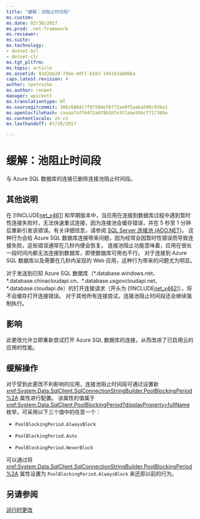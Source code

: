 ```yaml
---
title: "缓解：池阻止时间段"
ms.custom: 
ms.date: 03/30/2017
ms.prod: .net-framework
ms.reviewer: 
ms.suite: 
ms.technology:
- dotnet-bcl
- dotnet-clr
ms.tgt_pltfrm: 
ms.topic: article
ms.assetid: 92d2de20-79be-4df1-b182-144143a8866a
caps.latest.revision: 4
author: rpetrusha
ms.author: ronpet
manager: wpickett
ms.translationtype: HT
ms.sourcegitcommit: 306c608dc7f97594ef6f72ae0f5aaba596c936e1
ms.openlocfilehash: caaaafaff44f2a679b16fe3f1aae59bcf717388e
ms.contentlocale: zh-cn
ms.lasthandoff: 07/28/2017

---
```

# <a name="mitigation-pool-blocking-period"></a>缓解：池阻止时间段
与 Azure SQL 数据库的连接已删除连接池阻止时间段。  
  
## <a name="additional-description"></a>其他说明  
 在 [!INCLUDE[net_v461](../../../includes/net-v461-md.md)] 和早期版本中，当应用在连接到数据库过程中遇到暂时性连接失败时，无法快速重试连接，因为连接池会缓存错误，并在 5 秒至 1 分钟后重新引发该错误。有关详细信息，请参阅 [SQL Server 连接池 (ADO.NET)](../../../docs/framework/data/adonet/sql-server-connection-pooling.md)。 这种行为会给 Azure SQL 数据库连接带来问题，因为经常会因暂时性错误而导致连接失败，这些错误通常在几秒内便会恢复。 连接池阻止功能意味着，应用在很长一段时间内都无法连接到数据库，即使数据库可用也不行。 对于连接到 Azure SQL 数据库以及需要在几秒内呈现的 Web 应用，这种行为带来的问题尤为明显。  
  
 对于发送到已知 Azure SQL 数据库（*.database.windows.net、\*.database.chinacloudapi.cn、\*.database.usgovcloudapi.net、\*.database.cloudapi.de）的打开连接请求（开头为 [!INCLUDE[net_v462](../../../includes/net-v462-md.md)]），将不会缓存打开连接错误。 对于其他所有连接尝试，连接池阻止时间段还会继续强制执行。  
  
## <a name="impact"></a>影响  
 此更改允许立即重新尝试打开 Azure SQL 数据库的连接，从而改进了已启用云的应用的性能。  
  
## <a name="mitigation"></a>缓解操作  
 对于受到此更改不利影响的应用，连接池阻止时间段可通过设置新 <xref:System.Data.SqlClient.SqlConnectionStringBuilder.PoolBlockingPeriod%2A> 属性进行配置。  该属性的值属于 <xref:System.Data.SqlClient.PoolBlockingPeriod?displayProperty=fullName> 枚举，可采用以下三个值中的任意一个：  
  
-   `PoolBlockingPeriod.AlwaysBlock` 
  
-   `PoolBlockingPeriod.Auto`  
  
-   `PoolBlockingPeriod.NeverBlock` 
  
 可以通过将 <xref:System.Data.SqlClient.SqlConnectionStringBuilder.PoolBlockingPeriod%2A> 属性设置为 `PoolBlockingPeriod.AlwaysBlock` 来还原以前的行为。  
  
## <a name="see-also"></a>另请参阅  
 [运行时更改](../../../docs/framework/migration-guide/runtime-changes-in-the-net-framework-4-6-2.md)

